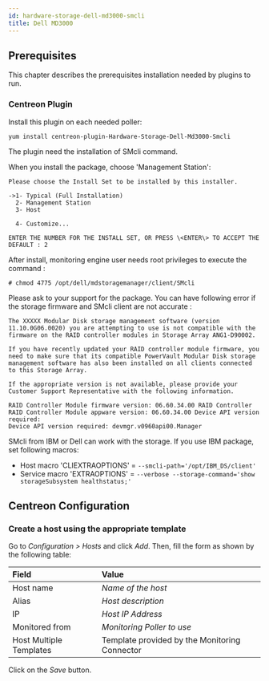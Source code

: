 ```yaml
---
id: hardware-storage-dell-md3000-smcli
title: Dell MD3000
---
```


## Prerequisites

This chapter describes the prerequisites installation needed by plugins to run.

### Centreon Plugin

Install this plugin on each needed poller:

``` shell
yum install centreon-plugin-Hardware-Storage-Dell-Md3000-Smcli
```

The plugin need the installation of SMcli command.

When you install the package, choose 'Management Station':

    Please choose the Install Set to be installed by this installer.
    
    ->1- Typical (Full Installation)
      2- Management Station
      3- Host
      
      4- Customize...
      
    ENTER THE NUMBER FOR THE INSTALL SET, OR PRESS \<ENTER\> TO ACCEPT THE
    DEFAULT : 2

After install, monitoring engine user needs root privileges to execute the
command :

    # chmod 4775 /opt/dell/mdstoragemanager/client/SMcli

Please ask to your support for the package. You can have following error if the
storage firmware and SMcli client are not accurate :

    The XXXXX Modular Disk storage management software (version 11.10.0G06.0020) you are attempting to use is not compatible with the firmware on the RAID controller modules in Storage Array ANG1-D90002.
    
    If you have recently updated your RAID controller module firmware, you need to make sure that its compatible PowerVault Modular Disk storage management software has also been installed on all clients connected to this Storage Array.
    
    If the appropriate version is not available, please provide your Customer Support Representative with the following information.
    
    RAID Controller Module firmware version: 06.60.34.00 RAID Controller
    RAID Controller Module appware version: 06.60.34.00 Device API version required:
    Device API version required: devmgr.v0960api00.Manager

SMcli from IBM or Dell can work with the storage. If you use IBM package, set
following macros:

  - Host macro 'CLIEXTRAOPTIONS' = `--smcli-path='/opt/IBM_DS/client'`
  - Service macro 'EXTRAOPTIONS' = `--verbose --storage-command='show
    storageSubsystem healthstatus;'`

## Centreon Configuration

### Create a host using the appropriate template

Go to *Configuration \> Hosts* and click *Add*. Then, fill the form as shown by
the following table:

| Field                                | Value                                |
| :----------------------------------- | :----------------------------------- |
| Host name                            | *Name of the host*                   |
| Alias                                | *Host description*                   |
| IP                                   | *Host IP Address*                    |
| Monitored from                       | *Monitoring Poller to use*           |
| Host Multiple Templates              | Template provided by the Monitoring Connector |

Click on the *Save* button.
